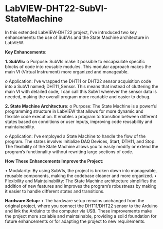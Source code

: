 # LabVIEW-DHT22-SubVI-StateMachine

In this extended LabVIEW-DHT22 project, I’ve introduced two key enhancements: the use of SubVIs and the State Machine architecture in LabVIEW.

**Key Enhancements:**

**1.	SubVIs:**
o	Purpose: SubVIs make it possible to encapsulate specific blocks of code into reusable modules. This modular approach makes the main VI (Virtual Instrument) more organized and manageable.

o	Application: I’ve wrapped the DHT11 or DHT22 sensor acquisition code into a SubVI named; DHT11_Sensor. This means that instead of cluttering the main VI with detailed code, I can call this SubVI wherever the sensor data is needed, making the overall program more readable and easier to debug.

**2.	State Machine Architecture:**
o	Purpose: The State Machine is a powerful programming structure in LabVIEW that allows for more dynamic and flexible code execution. It enables a program to transition between different states based on conditions or user inputs, improving code reusability and maintainability.

o	Application: I’ve employed a State Machine to handle the flow of the program. The states involve: Initialize DAQ Devices, Start, DTH11, and Stop. The flexibility of the State Machine allows you to easily modify or extend the program’s functionality without rewriting large sections of code.

**How These Enhancements Improve the Project:**

•	Modularity: By using SubVIs, the project is broken down into manageable, reusable components, making the codebase cleaner and more organized.
•	Flexibility and Maintainability: The State Machine architecture simplifies the addition of new features and improves the program’s robustness by making it easier to handle different states and transitions.

**Hardware Setup:**
•	The hardware setup remains unchanged from the original project, where you connect the DHT11/DHT22 sensor to the Arduino and link the Arduino to the computer via USB.
These improvements make the project more scalable and maintainable, providing a solid foundation for future enhancements or for adapting the project to new requirements.
